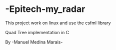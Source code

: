 # -Epitech-my_radar

This project work on linux and use the csfml library

Quad Tree implementation in C

By -Manuel Medina Marais-
